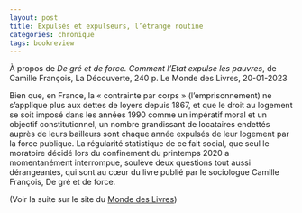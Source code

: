 ```yaml
---
layout: post
title: Expulsés et expulseurs, l’étrange routine
categories: chronique
tags: bookreview
---
```


À propos de <i>De gré et de force. Comment l’Etat expulse les pauvres</i>, de Camille François, La Découverte, 240 p.
Le Monde des Livres, 20-01-2023

Bien que, en France, la « contrainte par corps » (l’emprisonnement) ne s’applique plus aux dettes de loyers depuis 1867, et que le droit au logement se soit imposé dans les années 1990 comme un impératif moral et un objectif constitutionnel, un nombre grandissant de locataires endettés auprès de leurs bailleurs sont chaque année expulsés de leur logement par la force publique. La régularité statistique de ce fait social, que seul le moratoire décidé lors du confinement du printemps 2020 a momentanément interrompue, soulève deux questions tout aussi dérangeantes, qui sont au cœur du livre publié par le sociologue Camille François, De gré et de force.

(Voir la suite sur le site du [Monde des Livres](https://www.lemonde.fr/livres/article/2023/01/20/de-gre-et-de-force-de-camille-francois-expulses-et-expulseurs-l-etrange-routine_6158723_3260.html))
